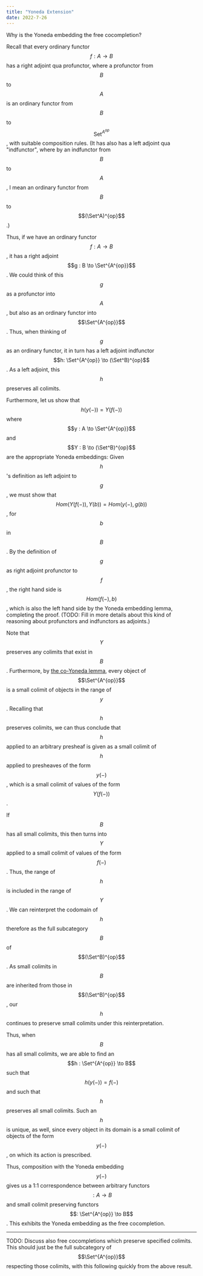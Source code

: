 ```yaml
---
title: "Yoneda Extension"
date: 2022-7-26
---
```

Why is the Yoneda embedding the free cocompletion?

Recall that every ordinary functor $$f : A \to B$$ has a right adjoint qua profunctor, where a profunctor from $$B$$ to $$A$$ is an ordinary functor from $$B$$ to $$\newcommand{\Set}{\mathrm{Set}} \Set^{A^{op}}$$, with suitable composition rules. (It has also has a left adjoint qua "indfunctor", where by an indfunctor from $$B$$ to $$A$$, I mean an ordinary functor from $$B$$ to $$(\Set^A)^{op}$$.)

Thus, if we have an ordinary functor $$f : A \to B$$, it has a right adjoint $$g : B \to \Set^{A^{op}}$$. We could think of this $$g$$ as a profunctor into $$A$$, but also as an ordinary functor into $$\Set^{A^{op}}$$. Thus, when thinking of $$g$$ as an ordinary functor, it in turn has a left adjoint indfunctor $$h: \Set^{A^{op}} \to (\Set^B)^{op}$$. As a left adjoint, this $$h$$ preserves all colimits.

Furthermore, let us show that $$h(y(-)) = Y(f(-))$$ where $$y : A \to \Set^{A^{op}}$$ and $$Y : B \to (\Set^B)^{op}$$ are the appropriate Yoneda embeddings: Given $$h$$'s definition as left adjoint to $$g$$, we must show that $$Hom(Y(f(-)), Y(b)) = Hom(y(-), g(b))$$, for $$b$$ in $$B$$. By the definition of $$g$$ as right adjoint profunctor to $$f$$, the right hand side is $$Hom(f(-), b)$$, which is also the left hand side by the Yoneda embedding lemma, completing the proof. (TODO: Fill in more details about this kind of reasoning about profunctors and indfunctors as adjoints.)

Note that $$Y$$ preserves any colimits that exist in $$B$$. Furthermore, by [the co-Yoneda lemma](./TotalLimits.html), every object of $$\Set^{A^{op}}$$ is a small colimit of objects in the range of $$y$$. Recalling that $$h$$ preserves colimits, we can thus conclude that $$h$$ applied to an arbitrary presheaf is given as a small colimit of $$h$$ applied to presheaves of the form $$y(-)$$, which is a small colimit of values of the form $$Y(f(-))$$.

If $$B$$ has all small colimits, this then turns into $$Y$$ applied to a small colimit of values of the form $$f(-)$$. Thus, the range of $$h$$ is included in the range of $$Y$$. We can reinterpret the codomain of $$h$$ therefore as the full subcategory $$B$$ of $$(\Set^B)^{op}$$. As small colimits in $$B$$ are inherited from those in $$(\Set^B)^{op}$$, our $$h$$ continues to preserve small colimits under this reinterpretation.

Thus, when $$B$$ has all small colimits, we are able to find an $$h : \Set^{A^{op}} \to B$$ such that $$h(y(-)) = f(-)$$ and such that $$h$$ preserves all small colimits. Such an $$h$$ is unique, as well, since every object in its domain is a small colimit of objects of the form $$y(-)$$, on which its action is prescribed.

Thus, composition with the Yoneda embedding $$y(-)$$ gives us a 1:1 correspondence between arbitrary functors $$: A \to B$$ and small colimit preserving functors $$: \Set^{A^{op}} \to B$$. This exhibits the Yoneda embedding as the free cocompletion.

***

TODO: Discuss also free cocompletions which preserve specified colimits. This should just be the full subcategory of $$\Set^{A^{op}}$$ respecting those colimits, with this following quickly from the above result.